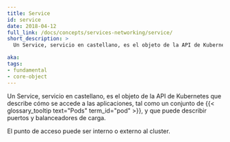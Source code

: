 ```yaml
---
title: Service
id: service
date: 2018-04-12
full_link: /docs/concepts/services-networking/service/
short_description: >
  Un Service, servicio en castellano, es el objeto de la API de Kubernetes que describe cómo se accede a las aplicaciones, tal como un conjunto de Pods, y que puede describir puertos y balanceadores de carga.

aka:
tags:
- fundamental
- core-object
---
```

 Un Service, servicio en castellano, es el objeto de la API de Kubernetes que describe cómo se accede a las aplicaciones, tal como un conjunto de {{< glossary_tooltip text="Pods" term_id="pod" >}}, y que puede describir puertos y balanceadores de carga.

<!--more-->

El punto de acceso puede ser interno o externo al cluster.
